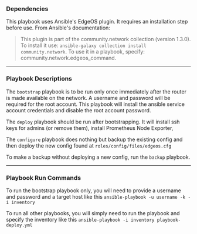 ### Dependencies

This playbook uses Ansible's EdgeOS plugin. It requires an installation step before use. From Ansible's documentation:

> This plugin is part of the community.network collection (version 1.3.0). To install it use: `ansible-galaxy collection install community.network`. To use it in a playbook, specify: community.network.edgeos_command.

---------------------------------------------------------
### Playbook Descriptions

The `bootstrap` playbook is to be run only once immediately after the router is made available on the network. A username and password will be required for the root account. This playbook will install the ansible service account credentials and disable the root account password.

The `deploy` playbook should be run after bootstrapping. It will install ssh keys for admins (or remove them), install Prometheus Node Exporter,

The `configure` playbook does nothing but backup the existing config and then deploy the new config found at `roles/config/files/edgeos.cfg`

To make a backup without deploying a new config, run the `backup` playbook.

-----------------------------------------------------
### Playbook Run Commands

To run the bootstrap playbook only, you will need to provide a username and password and a target host like this `ansible-playbook -u username -k -i inventory`

To run all other playbooks, you will simply need to run the playbook and specify the inventory like this `ansible-playbook -i inventory playbook-deploy.yml`
